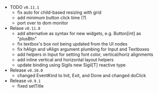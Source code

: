 - TODO `v0.11.1` 
  + fix auto for child-based resizing with grid
  + add minimum button click time (?)
  + port over to dom monitor
- Relase `v0.11.0` 
  + add alternative as syntax for new widgets, e.g. Button[int] as "plusBtn"
  + fix textbox's box not being updated from the UI nodes
  + fix hAlign and vAlign argument plumbing for Input and Textboxes
  + add helpers in Input for setting font color, vertical/horiz alignments
  + add inline vertical and horizontal layout helpers
  + update binding using Sigils new Sigil[T] reactive type
- Release `v0.10.0`
  + changed EventKind to Init, Exit, and Done and changed doClick
- Release `v0.9.1` 
  + fixed setTitle
